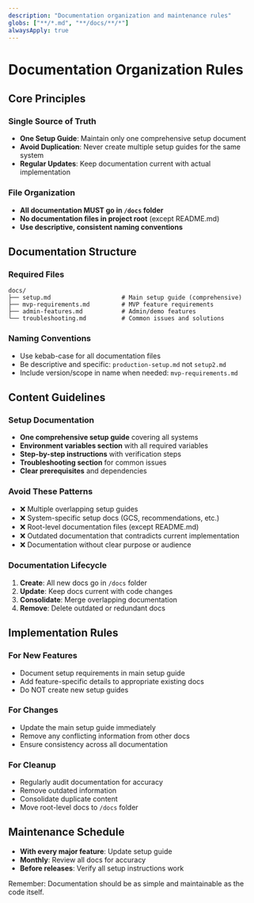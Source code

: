 ```yaml
---
description: "Documentation organization and maintenance rules"
globs: ["**/*.md", "**/docs/**/*"]
alwaysApply: true
---
```


# Documentation Organization Rules

## Core Principles

### Single Source of Truth
- **One Setup Guide**: Maintain only one comprehensive setup document
- **Avoid Duplication**: Never create multiple setup guides for the same system
- **Regular Updates**: Keep documentation current with actual implementation

### File Organization
- **All documentation MUST go in `/docs` folder**
- **No documentation files in project root** (except README.md)
- **Use descriptive, consistent naming conventions**

## Documentation Structure

### Required Files
```
docs/
├── setup.md                    # Main setup guide (comprehensive)
├── mvp-requirements.md         # MVP feature requirements
├── admin-features.md           # Admin/demo features
└── troubleshooting.md          # Common issues and solutions
```

### Naming Conventions
- Use kebab-case for all documentation files
- Be descriptive and specific: `production-setup.md` not `setup2.md`
- Include version/scope in name when needed: `mvp-requirements.md`

## Content Guidelines

### Setup Documentation
- **One comprehensive setup guide** covering all systems
- **Environment variables section** with all required variables
- **Step-by-step instructions** with verification steps
- **Troubleshooting section** for common issues
- **Clear prerequisites** and dependencies

### Avoid These Patterns
- ❌ Multiple overlapping setup guides
- ❌ System-specific setup docs (GCS, recommendations, etc.)
- ❌ Root-level documentation files (except README.md)
- ❌ Outdated documentation that contradicts current implementation
- ❌ Documentation without clear purpose or audience

### Documentation Lifecycle
1. **Create**: All new docs go in `/docs` folder
2. **Update**: Keep docs current with code changes
3. **Consolidate**: Merge overlapping documentation
4. **Remove**: Delete outdated or redundant docs

## Implementation Rules

### For New Features
- Document setup requirements in main setup guide
- Add feature-specific details to appropriate existing docs
- Do NOT create new setup guides

### For Changes
- Update the main setup guide immediately
- Remove any conflicting information from other docs
- Ensure consistency across all documentation

### For Cleanup
- Regularly audit documentation for accuracy
- Remove outdated information
- Consolidate duplicate content
- Move root-level docs to `/docs` folder

## Maintenance Schedule
- **With every major feature**: Update setup guide
- **Monthly**: Review all docs for accuracy
- **Before releases**: Verify all setup instructions work

Remember: Documentation should be as simple and maintainable as the code itself.


